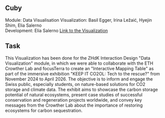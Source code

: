 ## Cuby

Module: Data Visualisation
Visualization: Basil Egger, Irina Ležaić, Hyejin Shim, Elia Salerno <br>
Development: Elia Salerno
[Link to the Visualization](https://cubyviz.netlify.app/)


## Task

This Visualization has been done for the ZHdK Interaction Design "Data Visualization" module, in which we were able to collaborate with the ETH Crowther Lab and focusTerra to create an "Interactive Mapping Table" as part of the immersive exhibition "KEEP IT CO2OL: Tech to the rescue?" from November 2024 to April 2026. The objective is to inform and engage the Swiss public, especially students, on nature-based solutions for CO2 storage and climate data. The exhibit aims to showcase the carbon storage potential of natural ecosystems, present case studies of successful conservation and regeneration projects worldwide, and convey key messages from the Crowther Lab about the importance of restoring ecosystems for carbon sequestration.

